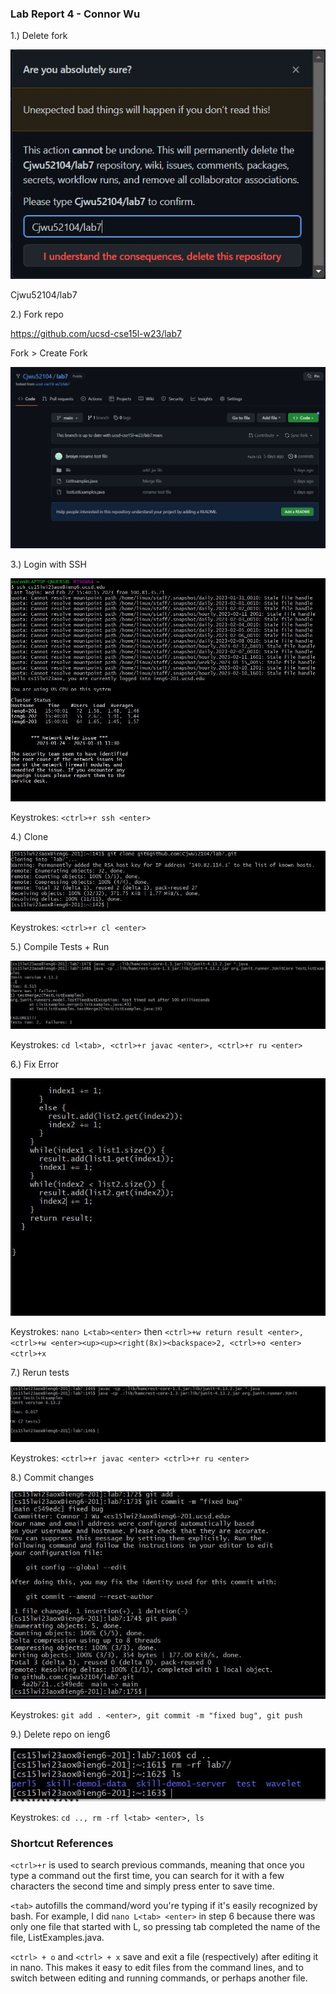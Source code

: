 ### Lab Report 4 - Connor Wu

1.) Delete fork

![image](assets/report-4/remove.JPG)

Cjwu52104/lab7

2.) Fork repo

https://github.com/ucsd-cse15l-w23/lab7

Fork > Create Fork

![image](assets/report-4/fork.JPG)

3.) Login with SSH

![image](assets/report-4/ssh.JPG)

Keystrokes: `<ctrl>+r ssh <enter>`

4.) Clone
  
![image](assets/report-4/clone.JPG)

Keystrokes: `<ctrl>+r cl <enter>`

5.) Compile Tests + Run

![image](assets/report-4/fail.JPG)

Keystrokes: `cd l<tab>, <ctrl>+r javac <enter>, <ctrl>+r ru <enter>`

6.) Fix Error

![image](assets/report-4/fix.JPG)

Keystrokes: `nano L<tab><enter>` then `<ctrl>+w return result <enter>, <ctrl>+w <enter><up><up><right(8x)><backspace>2, <ctrl>+o <enter> <ctrl>+x`

7.) Rerun tests

![image](assets/report-4/pass.JPG)

Keystrokes: `<ctrl>+r javac <enter> <ctrl>+r ru <enter>`

8.) Commit changes

![image](assets/report-4/commit.JPG)

Keystrokes: `git add . <enter>, git commit -m "fixed bug", git push`

9.) Delete repo on ieng6

![image](assets/report-4/delete.JPG)

Keystrokes: `cd .., rm -rf l<tab> <enter>, ls`

### Shortcut References

`<ctrl>+r` is used to search previous commands, meaning that once you type a command out the first time, you can search for it with a few characters the second time and simply press enter to save time.

`<tab>` autofills the command/word you're typing if it's easily recognized by bash. For example, I did `nano L<tab> <enter>` in step 6 because there was only one file that started with L, so pressing tab completed the name of the file, ListExamples.java.

`<ctrl> + o` and `<ctrl> + x` save and exit a file (respectively) after editing it in nano. This makes it easy to edit files from the command lines, and to switch between editing and running commands, or perhaps another file.



